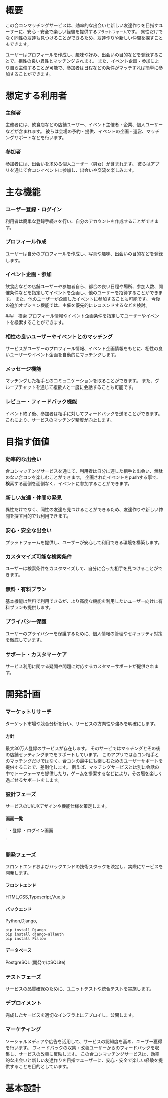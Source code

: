# 概要
この合コンマッチングサービスは、効率的な出会いと新しい友達作りを目指すユーザーに、安心・安全で楽しい経験を提供する`プラットフォーム`です。
異性だけでなく同性の友達も見つけることができるため、友達作りや新しい仲間を探すこともできます。

ユーザーはプロフィールを作成し、趣味や好み、出会いの目的などを登録することで、相性の良い異性とマッチングされます。
また、イベント企画・参加により自ら主催することが可能で、参加者は日程などの条件がマッチすれば簡単に参加することができます。


# 想定する利用者
### 主催者
主催者には、飲食店などの店舗ユーザー、イベント主催者・企業、個人ユーザーなどが含まれます。
彼らは会場の予約・提供、イベントの企画・運営、マッチングサポートなどを行います。

### 参加者
参加者には、出会いを求める個人ユーザー（男女）が含まれます。
彼らはアプリを通じて合コンイベントに参加し、出会いや交流を楽しみます。

# 主な機能
### ユーザー登録・ログイン
利用者は簡単な登録手続きを行い、自分のアカウントを作成することができます。

### プロフィール作成
ユーザーは自分のプロフィールを作成し、写真や趣味、出会いの目的などを登録します。

### イベント企画・参加
飲食店などの店舗ユーザーや参加者自ら、都合の良い日程や場所、参加人数、開催条件などを指定してイベントを企画し、他のユーザーを招待することができます。
また、他のユーザーが企画したイベントに参加することも可能です。
今後の追加オプション機能では、主催を優先的にレコメンドするなどを検討。

###　検索
プロフィール情報やイベント企画条件を指定してユーザーやイベントを検索することができます。

### 相性の良いユーザーやイベントとのマッチング
サービスがユーザーのプロフィール情報、イベント企画情報をもとに、相性の良いユーザーやイベント企画を自動的にマッチングします。

### メッセージ機能
マッチングした相手とのコミュニケーションを取ることができます。
また、グループチャットを通じて複数人と一度に会話することも可能です。

### レビュー・フィードバック機能
イベント終了後、参加者は相手に対してフィードバックを送ることができます。
これにより、サービスのマッチング精度が向上します。

# 目指す価値
### 効率的な出会い
合コンマッチングサービスを通じて、利用者は自分に適した相手と出会い、無駄のない合コンを楽しむことができます。
企画されたイベントをpushする事で、検索する面倒を面倒なく、イベントに参加することができます。

### 新しい友達・仲間の発見
異性だけでなく、同性の友達も見つけることができるため、友達作りや新しい仲間を探す目的でも利用できます。

### 安心・安全な出会い
プラットフォームを提供し、ユーザーが安心して利用できる環境を構築します。

### カスタマイズ可能な検索条件
ユーザーは検索条件をカスタマイズして、自分に合った相手を見つけることができます。

### 無料・有料プラン
基本機能は無料で利用できるが、より高度な機能を利用したいユーザー向けに有料プランも提供します。

### プライバシー保護
ユーザーのプライバシーを保護するために、個人情報の管理やセキュリティ対策を徹底しています。

### サポート・カスタマーケア
サービス利用に関する疑問や問題に対応するカスタマーサポートが提供されます。

# 開発計画
### マーケットリサーチ
ターゲット市場や競合分析を行い、サービスの方向性や強みを明確にします。

#### 方針
最大30万人登録のサービスが存在します。
そのサービではマッチングとその後の店舗セッティングまでをサポートしています。
このアプリでは合コン相手とのマッチングだけではなく、合コンの最中にも楽しむためのユーザーサポートを提供することで、差別化します。
例えば、マッチングサービスとは別に会話の中でトークテーマを提供したり、ゲームを提案するなどにより、その場を楽しく過ごせるサポートをします。

### 設計フェーズ
サービスのUI/UXデザインや機能仕様を策定します。

#### 画面一覧
`
・登録
・ログイン画面

`

### 開発フェーズ
フロントエンドおよびバックエンドの技術スタックを決定し、実際にサービスを開発します。

#### フロントエンド
HTML,CSS,Typescript,Vue.js 

#### バックエンド
Python,Django,
```
pip install Django
pip install django-allauth
pip install Pillow
```

#### データベース
PostgreSQL
(開発ではSQLite)


### テストフェーズ
サービスの品質確保のために、ユニットテストや統合テストを実施します。

### デプロイメント
完成したサービスを適切なインフラ上にデプロイし、公開します。

### マーケティング
ソーシャルメディアや広告を活用して、サービスの認知度を高め、ユーザー獲得を行います。
フィードバックの収集・改善ユーザーからのフィードバックを収集し、サービスの改善に反映します。
この合コンマッチングサービスは、効率的な出会いと新しい友達作りを目指すユーザーに、安心・安全で楽しい経験を提供することを目的としています。


# 基本設計